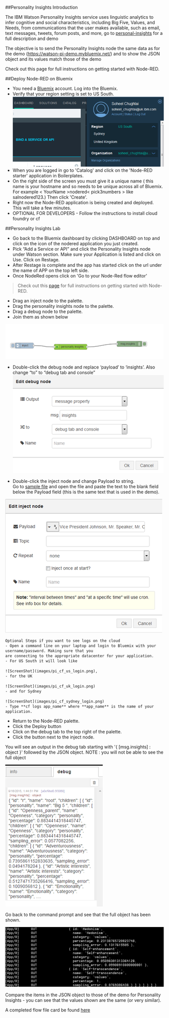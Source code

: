 ##Personality Insights Introduction

The IBM Watson Personality Insights service uses linguistic analytics to infer cognitive and social characteristics, including Big Five, Values, and Needs, from communications that the user makes available, such as email, text messages, tweets, forum posts, and more, go to [personal-insights](http://www.ibm.com/smarterplanet/us/en/ibmwatson/developercloud/personality-insights.html) for a full description and demo

The objective is to send the Personality Insights node the same data as for the demo (https://watson-pi-demo.mybluemix.net/) and to show the JSON object and its values match those of the demo

Check out this page for full instructions on getting started with Node-RED.

##Deploy Node-RED on Bluemix

- You need a [Bluemix](https://console.ng.bluemix.net/) account. Log into the Bluemix.
- Verify that your region setting is set to US South. ![ScreenShot](images/pi_region_setting.png)
- When you are logged in go to 'Catalog' and click on the 'Node-RED starter' application in Boilerplates. 
- On the right side of the screen you must give it a unique name ( this name is your hostname and so needs to be unique across all of Bluemix. For example < YourName >nodered< pick3numbers > like salnodered123.) Then click 'Create'. 
- Right now the Node-RED application is being created and deployed. This will take a few minutes.
- OPTIONAL FOR DEVELOPERS - Follow the instructions to install cloud foundry or cf

##Personality Insights Lab

- Go back to the Bluemix dashboard by clicking DASHBOARD on top and click on the icon of the nodered application you just created.
- Pick “Add a Service or API” and click the Personality Insights node under Watson section.  Make sure your Application is listed and click on Use.  Click on Restage.
- After Restage is complete and the app has started click on the url under the name of APP on the top left side.
- Once NodeRed opens click on 'Go to your Node-Red flow editor'

> Check out this [page]( http://nodered.org/docs/getting-started/) for full instructions on getting started with Node-RED.

- Drag an inject node to the palette.
- Drag the personality insights node to the palette.
- Drag a debug node to the palette.
- Join them as shown below

![ScreenShot](images/pi_flow.png)

- Double-click the debug node and replace ‘payload’ to ‘insights’. Also change “to” to “debug tab and console”
![ScreenShot](images/pi_edit_debug_node.png)

- Double-click the inject node and change Payload to string.  
Go to [sample file](personal_insights_input_text.txt) and open the file and paste the text to the blank 
field below the Payload field (this is the same text that is used in the demo).

![ScreenShot](images/pi_edit_inject_node.png)

```
Optional Steps if you want to see logs on the cloud 
- Open a command line on your laptop and login to Bluemix with your username/password. Making sure that you 
are connecting to the appropriate datacenter for your application. 
- For US South it will look like

![ScreenShot](images/pi_cf_us_login.png), 
- for the UK 

![ScreenShot](images/pi_cf_uk_login.png)
- and for Sydney 

![ScreenShot](images/pi_cf_sydney_login.png)
- Type **cf logs app_name** where **app_name** is the name of your application.  
```

- Return to the Node-RED palette.
- Click the Deploy button
- Click on the debug tab to the top right of the palette.
- Click the button next to the inject node.  

You will see an output in the debug tab starting with '{ [msg.insights] : object }' followed by the JSON object.  NOTE : you will not be able to see the full object

![ScreenShot](images/pi_debug_node_output.png)

Go back to the command prompt and see that the full object has been shown. 

![ScreenShot](images/pi_cmd_prompt.png)

Compare the items in the JSON object to those of the demo for Personality Insights - you can see that the values shown are the same (or very similar).

A completed flow file card be found [here](personal_insights_flows.json)

